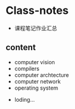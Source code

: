 # Class-notes

- 课程笔记作业汇总

## content

- computer vision
- compilers
- computer archtecture
- computer network
- operating system

</p>

- loding…